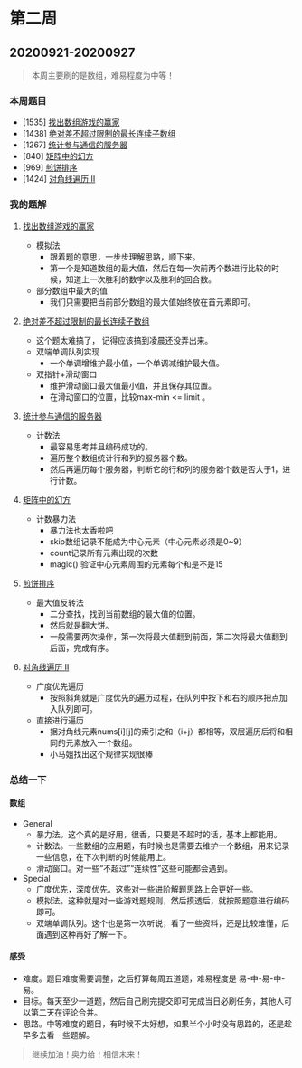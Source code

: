 # 第二周

## 20200921-20200927

> 本周主要刷的是数组，难易程度为中等！

### 本周题目

-  [1535] [找出数组游戏的赢家](https://leetcode-cn.com/problems/find-the-winner-of-an-array-game/description/)
-  [1438] [绝对差不超过限制的最长连续子数组](https://leetcode-cn.com/problems/longest-continuous-subarray-with-absolute-diff-less-than-or-equal-to-limit/description/)
-  [1267] [统计参与通信的服务器](https://leetcode-cn.com/problems/count-servers-that-communicate/description/)
-  [840] [矩阵中的幻方](https://leetcode-cn.com/problems/magic-squares-in-grid/description/)
-  [969] [煎饼排序](https://leetcode-cn.com/problems/pancake-sorting/description/)
-  [1424] [对角线遍历 II](https://leetcode-cn.com/problems/diagonal-traverse-ii/description/)


### 我的题解

1. [找出数组游戏的赢家](../8-1535.找出数组游戏的赢家.php)
    - 模拟法
      - 跟着题的意思，一步步理解思路，顺下来。
      - 第一个是知道数组的最大值，然后在每一次前两个数进行比较的时候，知道上一次胜利的数字以及胜利的回合数。
    - 部分数组中最大的值
      - 我们只需要把当前部分数组的最大值始终放在首元素即可。

2. [绝对差不超过限制的最长连续子数组](../9-1438.绝对差不超过限制的最长连续子数组.php)
    - 这个题太难搞了， 记得应该搞到凌晨还没弄出来。
    - 双端单调队列实现
      - 一个单调增维护最小值，一个单调减维护最大值。
    - 双指针+滑动窗口
      - 维护滑动窗口最大值最小值，并且保存其位置。
      - 在滑动窗口的位置，比较max-min <= limit 。
3. [统计参与通信的服务器](../10-1267.统计参与通信的服务器.php)
    - 计数法
      - 最容易思考并且编码成功的。
      - 遍历整个数组统计行和列的服务器个数。
      - 然后再遍历每个服务器，判断它的行和列的服务器个数是否大于1，进行计数。
4. [矩阵中的幻方](../11-840.矩阵中的幻方.php)
    - 计数暴力法
      - 暴力法也太香啦吧
      - skip数组记录不能成为中心元素（中心元素必须是0~9）
      - count记录所有元素出现的次数
      - magic() 验证中心元素周围的元素每个和是不是15
5. [煎饼排序](../12-969.煎饼排序.php)
    - 最大值反转法
      - 二分查找，找到当前数组的最大值的位置。
      - 然后就是翻大饼。
      - 一般需要两次操作，第一次将最大值翻到前面，第二次将最大值翻到后面，完成有序。
6. [对角线遍历 II](../13-1424.对角线遍历-ii.php)
    - 广度优先遍历
      - 按照斜角就是广度优先的遍历过程，在队列中按下和右的顺序把点加入队列即可。
    - 直接进行遍历
      - 据对角线元素nums[i][j]的索引之和（i+j）都相等，双层遍历后将和相同的元素放入一个数组。
      - 小马姐找出这个规律实现很棒

### 总结一下

#### 数组

- General
  - 暴力法。这个真的是好用，很香，只要是不超时的话，基本上都能用。
  - 计数法。一些数组的应用题，有时候也是需要去维护一个数组，用来记录一些信息，在下次判断的时候能用上。
  - 滑动窗口。对一些“不超过”“连续性”这些可能都会遇到。
- Special
  - 广度优先，深度优先。这些对一些进阶解题思路上会更好一些。
  - 模拟法。这种就是对一些游戏题规则，然后摸透后，就按照题意进行编码即可。
  - 双端单调队列。这个也是第一次听说，看了一些资料，还是比较难懂，后面遇到这种再好了解一下。

#### 感受

- 难度。题目难度需要调整，之后打算每周五道题，难易程度是 易-中-易-中-易。
- 目标。每天至少一道题，然后自己刷完提交即可完成当日必刷任务，其他人可以第二天在评论合并。
- 思路。中等难度的题目，有时候不太好想，如果半个小时没有思路的，还是趁早多去看一些题解。




> 继续加油！奥力给！相信未来！